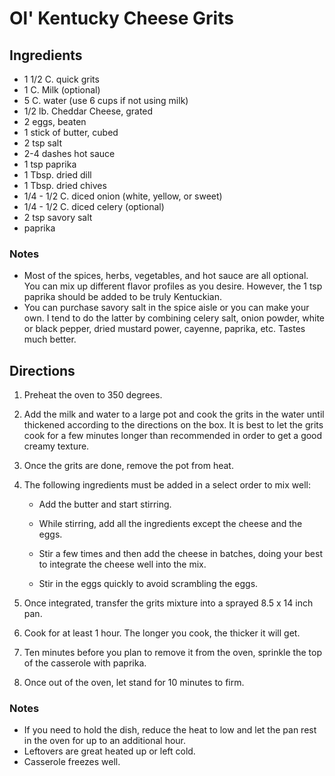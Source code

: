 # Ol' Kentucky Cheese Grits

## Ingredients
* 1 1/2 C. quick grits
* 1 C. Milk (optional)
* 5 C. water (use 6 cups if not using milk)
* 1/2 lb. Cheddar Cheese, grated
* 2 eggs, beaten
* 1 stick of butter, cubed
* 2 tsp salt
* 2-4 dashes hot sauce 
* 1 tsp paprika
* 1 Tbsp. dried dill
* 1 Tbsp. dried chives
* 1/4 - 1/2 C. diced onion (white, yellow, or sweet)
* 1/4 - 1/2 C. diced celery (optional)
* 2 tsp savory salt
* paprika

### Notes
* Most of the spices, herbs, vegetables, and hot sauce are all optional. You can mix up different flavor profiles 
  as you desire. However, the 1 tsp paprika should be added to be truly Kentuckian.
* You can purchase savory salt in the spice aisle or you can make your own.  I tend to do the latter by combining 
  celery salt, onion powder, white or black pepper, dried mustard power, cayenne, paprika, etc. Tastes much better.

## Directions
1. Preheat the oven to 350 degrees.

2. Add the milk and water to a large pot and cook the grits in the water until 
   thickened according to the directions on the box.  It is best to let the 
   grits cook for a few minutes longer than recommended in order to get a 
   good creamy texture.  

3. Once the grits are done, remove the pot from heat.  

4. The following ingredients must be added in a select order to mix well:
     * Add the butter and start stirring.  
     * While stirring, add all the ingredients except the cheese and the eggs.  
     
     * Stir a few times and then add the cheese in  batches, doing your best to 
       integrate the cheese well into the mix.
       
     * Stir in the eggs quickly to avoid scrambling the eggs.  
     
5. Once integrated, transfer the grits mixture into a sprayed 8.5 x 14 inch pan. 

6. Cook for at least 1 hour. The longer you cook, the thicker it will get.

7. Ten minutes before you plan to remove it from the oven, sprinkle the top of the 
   casserole with paprika.  

8. Once out of the oven, let stand for 10 minutes to firm.

### Notes
* If you need to hold the dish, reduce the heat to low and let the pan rest in the oven 
  for up to an additional hour.
* Leftovers are great heated up or left cold. 
* Casserole freezes well. 
